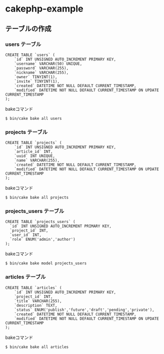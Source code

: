 # cakephp-example

## テーブルの作成

### users テーブル

```mysql
CREATE TABLE `users` (
    `id` INT UNSIGNED AUTO_INCREMENT PRIMARY KEY,
    `username` VARCHAR(50) UNIQUE,
    `password` VARCHAR(255),
    `nickname` VARCHAR(255),
    `owner` TINYINT(1),
    `invite` TINYINT(1),
    `created` DATETIME NOT NULL DEFAULT CURRENT_TIMESTAMP,
    `modified` DATETIME NOT NULL DEFAULT CURRENT_TIMESTAMP ON UPDATE CURRENT_TIMESTAMP
);
```

bakeコマンド

```console
$ bin/cake bake all users
```

### projects テーブル

```mysql
CREATE TABLE `projects` (
    `id` INT UNSIGNED AUTO_INCREMENT PRIMARY KEY,
    `article_id` INT,
    `uuid` INT UNIQUE,
    `name` VARCHAR(255),
    `created` DATETIME NOT NULL DEFAULT CURRENT_TIMESTAMP,
    `modified` DATETIME NOT NULL DEFAULT CURRENT_TIMESTAMP ON UPDATE CURRENT_TIMESTAMP
);
```
bakeコマンド

```console
$ bin/cake bake all projects
```

### projects_users テーブル

```mysql
CREATE TABLE `projects_users` (
  `id` INT UNSIGNED AUTO_INCREMENT PRIMARY KEY,
  `project_id` INT,
  `user_id` INT,
  `role` ENUM('admin','author')
);
```

bakeコマンド

```console
$ bin/cake bake model projects_users
```

### articles テーブル

```mysql
CREATE TABLE `articles` (
    `id` INT UNSIGNED AUTO_INCREMENT PRIMARY KEY,
    `project_id` INT,
    `title` VARCHAR(255),
    `description` TEXT,
    `status` ENUM('publish','future','draft','pending','private'),
    `created` DATETIME NOT NULL DEFAULT CURRENT_TIMESTAMP,
    `modified` DATETIME NOT NULL DEFAULT CURRENT_TIMESTAMP ON UPDATE CURRENT_TIMESTAMP
);
```
bakeコマンド

```console
$ bin/cake bake all articles
```

